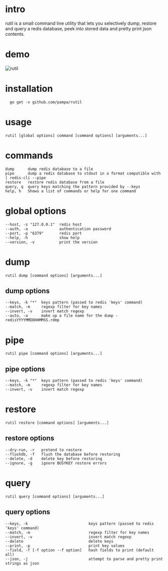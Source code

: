 # intro

rutil is a small command line utility that lets you selectively dump, 
restore and query a redis database, peek into stored data and pretty 
print json contents.

# demo

![rutil](https://raw.githubusercontent.com/pampa/rutil/master/demo.gif)

# installation
```
  go get -v github.com/pampa/rutil
```

# usage
```
rutil [global options] command [command options] [arguments...]
```

# commands
```
dump      dump redis database to a file
pipe      dump a redis database to stdout in a format compatible with | redis-cli --pipe
restore   restore redis database from a file
query, q  query keys matching the pattern provided by --keys
help, h   Shows a list of commands or help for one command

```
# global options
```
--host, -s "127.0.0.1"  redis host
--auth, -a              authentication password
--port, -p "6379"       redis port
--help, -h              show help
--version, -v           print the version

```
   
# dump

```
rutil dump [command options] [arguments...]

```
## dump options
```
--keys, -k "*"  keys pattern (passed to redis 'keys' command)
--match, -m     regexp filter for key names
--invert, -v    invert match regexp
--auto, -a      make up a file name for the dump - redisYYYYMMDDHHMMSS.rdmp

```

# pipe

```
rutil pipe [command options] [arguments...]

```
## pipe options
```
--keys, -k "*"  keys pattern (passed to redis 'keys' command)
--match, -m     regexp filter for key names
--invert, -v    invert match regexp

```
  
# restore
```
rutil restore [command options] [arguments...]

```
## restore options
```
--dry-run, -r   pretend to restore
--flushdb, -f   flush the database before restoring
--delete, -d    delete key before restoring
--ignore, -g    ignore BUSYKEY restore errors

```
   
# query
```
rutil query [command options] [arguments...]

```
## query options
```
--keys, -k                           keys pattern (passed to redis 'keys' command)
--match, -m                          regexp filter for key names
--invert, -v                         invert match regexp
--delete                             delete keys
--print, -p                          print key values
--field, -f [-f option --f option]   hash fields to print (default all)
--json, -j                           attempt to parse and pretty print strings as json

```
   

